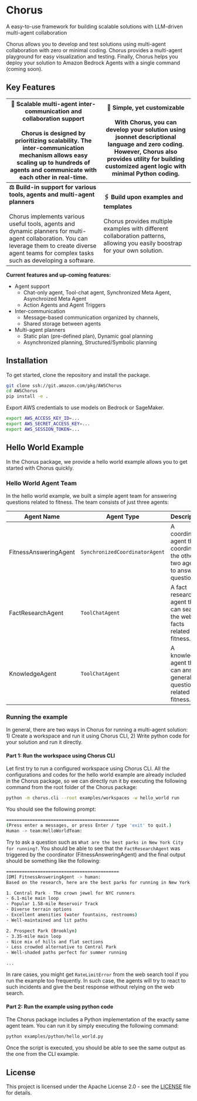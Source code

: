 # Chorus

A easy-to-use framework for building scalable solutions with LLM-driven multi-agent collaboration

Chorus allows you to develop and test solutions using multi-agent collaboration with zero or minimal coding. Chorus provides a multi-agent playground for easy visualization and testing.
Finally, Chorus helps you deploy your solution to Amazon Bedrock Agents with a single command (coming soon).


## Key Features

| **🤖  Scalable multi-agent inter-communication and collaboration support** <br><br> Chorus is designed by prioritizing scalability. The inter-communication mechanism allows easy scaling up to hundreds of agents and communicate with each other in real-time. | **🧬  Simple, yet customizable** <br><br> With Chorus, you can develop your solution using jsonnet descriptional language and zero coding. However, Chorus also provides utility for building customized agent logic with minimal Python coding. |
|---|---|
| **⚖  Build-in support for various tools, agents and multi-agent planners** <br><br> Chorus implements various useful tools, agents and dynamic planners for multi-agent collaboration. You can leverage them to create diverse agent teams for complex tasks such as developing a software. | **🖇️  Build upon examples and templates** <br><br> Chorus provides multiple examples with different collaboration patterns, allowing you easily boostrap for your own solution. |

**Current features and up-coming features:**

* Agent support
  * Chat-only agent, Tool-chat agent, Synchronized Meta Agent, Asynchroized Meta Agent
  * Action Agents and Agent Triggers
* Inter-communication
  * Message-based communication organized by channels,
  * Shared storage between agents 
* Multi-agent planners
  * Static plan (pre-defined plan), Dynamic goal planning
  * Asynchronized planning, Structured/Symbolic planning

## Installation

To get started, clone the repository and install the package.


```bash
git clone ssh://git.amazon.com/pkg/AWSChorus
cd AWSChorus
pip install -e .
```

Export AWS credentials to use models on Bedrock or SageMaker.

```bash
export AWS_ACCESS_KEY_ID=...
export AWS_SECRET_ACCESS_KEY=...
export AWS_SESSION_TOKEN=...
```

## Hello World Example

In the Chorus package, we provide a hello world example allows you to get started with Chorus quickly.



### Hello World Agent Team

In the hello world example, we built a simple agent team for answering questions related to fitness. The team consists of just three agents:

| Agent Name | Agent Type | Description |
| --- | --- | --- |
| FitnessAnsweringAgent | `SynchronizedCoordinatorAgent` | A coordinator agent that coordinates the other two agents to answer questions. |
| FactResearchAgent | `ToolChatAgent` | A fact research agent that can search the web for facts related to fitness. |
| KnowledgeAgent | `ToolChatAgent` | A knowledge agent that can answer general questions related to fitness. |


### Running the example

In general, there are two ways in Chorus for running a multi-agent solution: 1) Create a workspace and run it using Chorus CLI, 2) Write python code for your solution and run it directly.

#### Part 1: Run the workspace using Chorus CLI

Let first try to run a configured workspace using Chorus CLI. All the configurations and codes for the hello world example are already included in the Chorus package, so we can directly run it by executing the following command from the root folder of the Chorus package:

```bash
python -m chorus.cli --root examples/workspaces -w hello_world run
```

You should see the following prompt:
```bash
===========================================
(Press enter a messages, or press Enter / type 'exit' to quit.)
Human -> team:HelloWorldTeam: 
```

Try to ask a question such as `What are the best parks in New York City for running?`. You should be able to see that the `FactResearchAgent` was triggered by the coordinator (FitnessAnsweringAgent) and the final output should be something like the following:

```bash
===========================================
[DM] FitnessAnsweringAgent -> human:
Based on the research, here are the best parks for running in New York City, along with their key features:

1. Central Park - The crown jewel for NYC runners
- 6.1-mile main loop
- Popular 1.58-mile Reservoir Track
- Diverse terrain options
- Excellent amenities (water fountains, restrooms)
- Well-maintained and lit paths

2. Prospect Park (Brooklyn)
- 3.35-mile main loop
- Nice mix of hills and flat sections
- Less crowded alternative to Central Park
- Well-shaded paths perfect for summer running

...
```

In rare cases, you might get `RateLimitError` from the web search tool if you run the example too frequently. In such case, the agents will try to react to such incidents and give the best response without relying on the web search.

#### Part 2: Run the example using python code

The Chorus package includes a Python implementation of the exactly same agent team. You can run it by simply executing the following command:

```bash
python examples/python/hello_world.py
```

Once the script is executed, you should be able to see the same output as the one from the CLI example.

## License

This project is licensed under the Apache License 2.0 - see the [LICENSE](LICENSE) file for details.